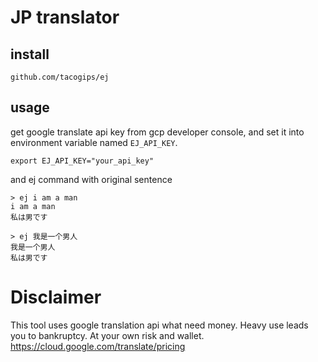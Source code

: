 # JP translator

## install
```
github.com/tacogips/ej
```

## usage

get google translate api key from gcp developer console,
and set it into environment variable named `EJ_API_KEY`.

```
export EJ_API_KEY="your_api_key"
```

and ej command with original sentence

```
> ej i am a man
i am a man
私は男です

> ej 我是一个男人
我是一个男人
私は男です
```

# Disclaimer
This tool uses google translation api what need money.
Heavy use leads you to bankruptcy.
At your own risk and wallet.
https://cloud.google.com/translate/pricing
